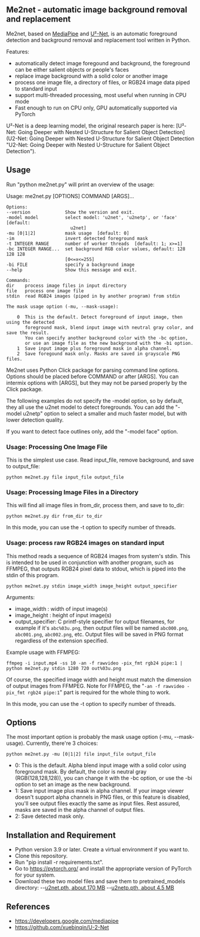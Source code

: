 ## Me2net - automatic image background removal and replacement

Me2net, based on [MediaPipe](https://developers.google.com/mediapipe "MediaPipe") and [U²-Net](https://github.com/xuebinqin/U-2-Net "u2net"), is an automatic foreground detection and background removal and replacement tool written in Python. 

Features:

- automatically detect image foregound and background, the foreground can be either salient objects or people's faces
- replace image background with a solid color or another image
- process one image file, a directory of files, or RGB24 image data piped to standard input
- support multi-threaded processing, most useful when running in CPU mode
- Fast enough to run on CPU only, GPU automatically supported via PyTorch

U²-Net is a deep learning model, the original research paper is here: [U²-Net: Going Deeper with Nested U-Structure for Salient Object Detection](U2-Net: Going Deeper with Nested U-Structure for Salient Object Detection "U2-Net: Going Deeper with Nested U-Structure for Salient Object Detection").



## Usage

Run "python me2net.py" will print an overview of the usage:

Usage: me2net.py [OPTIONS] COMMAND [ARGS]...

	Options:
	--version             Show the version and exit.
	-model model          select model: 'u2net', 'u2netp', or 'face'  [default:
							u2net]
	-mu [0|1|2]           mask usage  [default: 0]
	-im                   invert detected foreground mask
	-t INTEGER RANGE      number of worker threads  [default: 1; x>=1]
	-bc INTEGER RANGE...  set background RGB color values, default: 128 128 128
 						  [0<=x<=255]
	-bi FILE              specify a background image
	--help                Show this message and exit.

	Commands:
	dir    process image files in input directory
	file   process one image file
	stdin  read RGB24 images (piped in by another program) from stdin

	The mask usage option (-mu, --mask-usage):

		0  This is the default. Detect foreground of input image, then using the detected
		   foreground mask, blend input image with neutral gray color, and save the result.
		   You can specify another background color with the -bc option,
		   or use an image file as the new background with the -bi option.
		1  Save input image plus foreground mask in alpha channel.
		2  Save foregound mask only. Masks are saved in grayscale PNG files.


Me2net uses Python Click package for parsing command line options. Options should be placed 
before COMMAND or after [ARGS]. You can intermix options with [ARGS], but they
may not be parsed properly by the Click package.

The following examples do not specify the -model option, so by default, they all use the u2net model
to detect foregrounds. You can add the "-model u2netp" option to select a smaller and much faster
model, but with lower detection quality.

If you want to detect face outlines only, add the "-model face" option.

### Usage: Processing One Image File
This is the simplest use case. Read input_file, remove background, and save to output_file:

    python me2net.py file input_file output_file

### Usage: Processing Image Files in a Directory

This will find all image files in from_dir, process them, and save to to_dir:

	python me2net.py dir from_dir to_dir

In this mode, you can use the -t option to specify number of threads.

### Usage: process raw RGB24 images on standard input

This method reads a sequence of RGB24 images from system's stdin. This is intended to be used in conjunction with another program, such as FFMPEG, that outputs RGB24 pixel data to stdout, which is piped into the stdin of this program.

	python me2net.py stdin image_width image_height output_specifier

Arguments:

- image_width : width of input image(s)
- image_height : height of input image(s)
- output_specifier: C printf-style specifier for output filenames, for example if it's `abc%03u.png`, then output files will be named `abc000.png`, `abc001.png`, `abc002.png`, etc. Output files will be saved in PNG format regardless of the extension specified.

Example usage with FFMPEG:

	ffmpeg -i input.mp4 -ss 10 -an -f rawvideo -pix_fmt rgb24 pipe:1 | python me2net.py stdin 1280 720 out%03u.png

Of course, the specified image width and height must match the dimension of output images from FFMPEG. Note for FFMPEG, the "`-an -f rawvideo -pix_fmt rgb24 pipe:1`" part is required for the whole thing to work.

In this mode, you can use the -t option to specify number of threads.

## Options

The most important option is probably the mask usage option (-mu, --mask-usage). Currently, there're 3 choices:

	python me2net.py -mu [0|1|2] file input_file output_file

* 0:  This is the default. Alpha blend input image with a solid color using foreground mask.
By default, the color is neutral gray (RGB(128,128,128)), you can change it with the -bc option,
or use the -bi option to set an image as the new background.
* 1:  Save input image plus mask in alpha channel. If your image viewer doesn't support alpha channels in PNG files, or this feature is disabled, you'll see output files exactly the same as input files. Rest assured, masks are saved in the alpha channel of output files.
* 2:  Save detected mask only.

## Installation and Requirement

- Python version 3.9 or later. Create a virtual environment if you want to.
- Clone this repository.
- Run "pip install -r requirements.txt".
- Go to https://pytorch.org/ and install the appropriate version of PyTorch for your system.
- Download these two model files and save them to pretrained_models directory:
--[u2net.pth, about 170 MB](https://drive.google.com/file/d/1ao1ovG1Qtx4b7EoskHXmi2E9rp5CHLcZ/view "u2net.pth")
--[u2netp.pth, about 4.5 MB](https://drive.google.com/file/d/1rbSTGKAE-MTxBYHd-51l2hMOQPT_7EPy/view "u2netp.pth")

## References

- https://developers.google.com/mediapipe
- https://github.com/xuebinqin/U-2-Net

